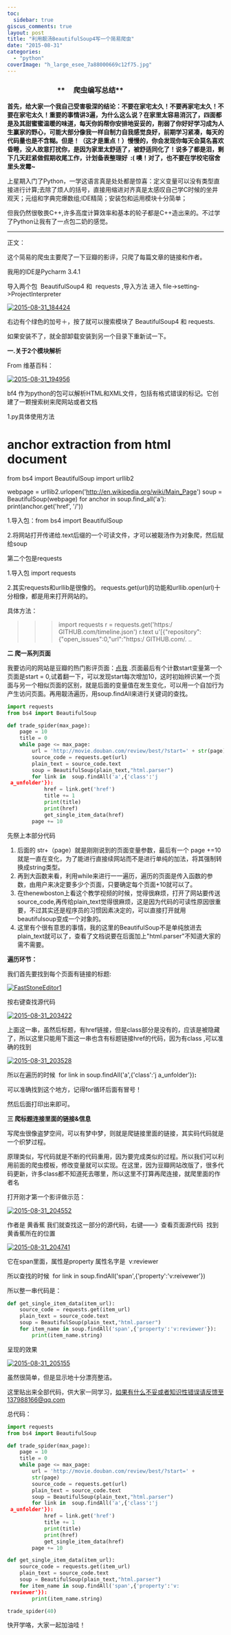 ```yaml
---
toc:
  sidebar: true
giscus_comments: true
layout: post
title: "利用靓汤BeautifulSoup4写一个简易爬虫"
date: "2015-08-31"
categories: 
  - "python"
coverImage: "h_large_esee_7a88000669c12f75.jpg"
---
```


###                               **     爬虫编写总结**

**首先，给大家一个我自己受害极深的结论：不要在家宅太久！不要再家宅太久！不要在家宅太久！重要的事情讲3遍，为什么这么说？在家里太容易消沉了，四面都是及其甜蜜蜜温暖的味道，每天你妈帮你安排地妥妥的，削弱了你好好学习成为人生赢家的野心，可能大部分像我一样自制力自我感觉良好，前期学习紧凑，每天的代码量也是不含糊。但是！（这才是重点！）慢慢的，你会发现你每天会莫名喜欢昏睡，没人故意打扰你，是因为家里太舒适了，被舒适同化了！说多了都是泪，剩下几天赶紧做假期收尾工作，计划备表整理好  :( 噢！对了，也不要在学校宅宿舍里头发霉~**

上星期入门了Python，一学这语言真是处处都是惊喜：定义变量可以没有类型直接进行计算;去除了烦人的括号，直接用缩进对齐真是太感叹自己学C时候的坐井观天；元组和字典完爆数组;IDE精简；安装包和运用模块十分简单；

但我仍然很敬畏C++,许多高度计算效率和基本的轮子都是C++造出来的。不过学了Python让我有了一点包二奶的感觉。

------------

正文：

这个简易的爬虫主要爬了一下豆瓣的影评，只爬了每篇文章的链接和作者。

我用的IDE是Pycharm 3.4.1

导入两个包  BeautifulSoup4 和  requests ,导入方法 进入 file->setting->ProjectInterpreter

[![2015-08-31_184424](https://zhengliangliang.files.wordpress.com/2015/08/2015-08-31_184424.png)](https://zhengliangliang.files.wordpress.com/2015/08/2015-08-31_184424.png)

右边有个绿色的加号＋，按了就可以搜索模块了 BeautifulSoup4 和 requests.

如果安装不了，就全部卸载安装到另一个目录下重新试一下。

**一.关于2个模块解析**

From 维基百科：

[![2015-08-31_194956](https://zhengliangliang.files.wordpress.com/2015/08/2015-08-31_194956.png)](https://zhengliangliang.files.wordpress.com/2015/08/2015-08-31_194956.png)

bf4 作为python的包可以解析HTML和XML文件，包括有格式错误的标记。它创建了一颗搜索树来爬网站或者文档

1.py具体使用方法

# anchor extraction from html document
from bs4 import BeautifulSoup 
import urllib2

webpage = urllib2.urlopen('http://en.wikipedia.org/wiki/Main_Page')
soup = BeautifulSoup(webpage)
for anchor in soup.find_all('a'):
    print(anchor.get('href', '/'))

1.导入包：from bs4 import BeautifulSoup

2.将网站打开传递给.text后缀的一个可读文件，才可以被靓汤作为对象爬，然后赋给soup

第二个包是requests

1.导入包 import requests

2.其实requests和urllib是很像的。 requests.get(url)的功能和urllib.open(url)十分相像，都是用来打开网站的。

具体方法：

>>> import requests
>>> r = requests.get('https:/ GITHUB.com/timeline.json')
>>> r.text
u'[{"repository":{"open_issues":0,"url":"https:/ GITHUB.com/.
..

**二 爬一系列页面**

我要访问的网站是豆瓣的热门影评页面：[点我](http://movie.douban.com/review/best/?start=0) .页面最后有个计数start变量第一个页面是start = 0,试着翻一下，可以发现start每次增加10，这时初始辨识某一个页面与另一个相似页面的区别，就是后面的变量值在发生变化，可以用一个自加行为产生访问页面。再用靓汤遍历，用soup.findAll来进行关键词的查找。
```python
import requests
from bs4 import BeautifulSoup

def trade_spider(max_page):
    page = 10
    title = 0
    while page <= max_page:
        url = 'http://movie.douban.com/review/best/?start=' + str(page)
        source_code = requests.get(url)
        plain_text = source_code.text
        soup = BeautifulSoup(plain_text,"html.parser")
        for link in  soup.findAll('a',{'class':'j 
 a_unfolder'}):
            href = link.get('href')
            title += 1
            print(title)
            print(href)
            get_single_item_data(href)
        page += 10 
```
先祭上本部分代码

1. 后面的 str+（page）就是刚刚说到的页面变量参数，最后有一个 page +=10 就是一直在变化，为了能进行直接续网站而不是进行单纯的加法，将其强制转换成string类型。
2. 再到大函数来看，利用while来进行一一遍历，遍历的页面是传入函数的参数，由用户来决定要多少个页面，只要确定每个页面+10就可以了。
3. 在thenewboston上看这个教学视频的时候，觉得很麻烦，打开了网站要传送source_code,再传给plain_text觉得很麻烦，这是因为代码的可读性原因很重要，不过其实还是程序员的习惯因素决定的，可以直接打开就用beautifulsoup变成一个对象的。
4. 这里有个很有意思的事情，我的这里的BeautifulSoup不是单纯放进去plain_text就可以了，查看了文档说要在后面加上"html.parser"不知道大家的需不需要。

**遍历环节：**

我们首先要找到每个页面有链接的标题:

[![FastStoneEditor1](https://zhengliangliang.files.wordpress.com/2015/08/faststoneeditor1.jpg)](https://zhengliangliang.files.wordpress.com/2015/08/faststoneeditor1.jpg)

按右键查找源代码

[![2015-08-31_203422](https://zhengliangliang.files.wordpress.com/2015/08/2015-08-31_203422.png)](https://zhengliangliang.files.wordpress.com/2015/08/2015-08-31_203422.png)

上面这一串，虽然后标题，有href链接，但是class部分是没有的，应该是被隐藏了，所以这里只能用下面这一串也含有标题链接href的代码，因为有class ,可以准确的找到

[![2015-08-31_203528](https://zhengliangliang.files.wordpress.com/2015/08/2015-08-31_203528.png)](https://zhengliangliang.files.wordpress.com/2015/08/2015-08-31_203528.png)

所以在遍历的时候  for link in soup.findAll('a',{'class':'j a_unfolder'})**:**

可以准确找到这个地方，记得for循环后面有冒号！

然后后面打印出来即可。

**三 爬标题连接里面的链接&信息**

写爬虫很像盗梦空间，可以有梦中梦，则就是爬链接里面的链接，其实码代码就是一个织梦过程。

原理类似，写代码就是不断的代码重用，因为要完成类似的过程。所以我们可以利用前面的爬虫模板，修改变量就可以实现。在这里，因为豆瓣网站改版了，很多代码更新，许多class都不知道死去哪里，所以这里不打算再爬连接，就爬里面的作者名

打开刚才第一个影评做示范：

[![2015-08-31_204552](https://zhengliangliang.files.wordpress.com/2015/08/2015-08-31_204552.png)](https://zhengliangliang.files.wordpress.com/2015/08/2015-08-31_204552.png)

作者是 黄香蕉 我们就查找这一部分的源代码，右键——》查看页面源代码  找到黄香蕉所在的位置

[![2015-08-31_204741](https://zhengliangliang.files.wordpress.com/2015/08/2015-08-31_204741.png)](https://zhengliangliang.files.wordpress.com/2015/08/2015-08-31_204741.png)

它在span里面，属性是property 属性名字是  v:reviewer

所以查找的时候  for link in soup.findAll('span',{'property':'v:reivewer'})

所以整一串代码是：
```python
def get_single_item_data(item_url):
    source_code = requests.get(item_url)
    plain_text = source_code.text
    soup = BeautifulSoup(plain_text,"html.parser")
    for item_name in soup.findAll('span',{'property':'v:reviewer'}):
        print(item_name.string)
```
呈现的效果

[![2015-08-31_205155](https://zhengliangliang.files.wordpress.com/2015/08/2015-08-31_205155.png)](https://zhengliangliang.files.wordpress.com/2015/08/2015-08-31_205155.png)

虽然很简单，但是显示地十分漂亮整洁。

这里贴出来全部代码，供大家一同学习，如果有什么不妥或者知识性错误请反馈至137988166@qq.com

总代码：

```python
import requests
from bs4 import BeautifulSoup

def trade_spider(max_page):
    page = 10
    title = 0
    while page <= max_page:
        url = 'http://movie.douban.com/review/best/?start=' +
        str(page)
        source_code = requests.get(url)
        plain_text = source_code.text
        soup = BeautifulSoup(plain_text,"html.parser")
        for link in  soup.findAll('a',{'class':'j 
 a_unfolder'}):
            href = link.get('href')
            title += 1
            print(title)
            print(href)
            get_single_item_data(href)
        page += 10

def get_single_item_data(item_url):
    source_code = requests.get(item_url)
    plain_text = source_code.text
    soup = BeautifulSoup(plain_text,"html.parser")
    for item_name in soup.findAll('span',{'property':'v:
 reviewer'}):
        print(item_name.string)

trade_spider(40)
```
快开学咯，大家一起加油哇！

